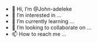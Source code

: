 - 👋 Hi, I’m @John-adeleke
- 👀 I’m interested in ...
- 🌱 I’m currently learning ...
- 💞️ I’m looking to collaborate on ...
- 📫 How to reach me ...

<!---
John-adeleke/John-adeleke is a ✨ special ✨ repository because its `README.md` (this file) appears on your GitHub profile.
You can click the Preview link to take a look at your changes.
--->
